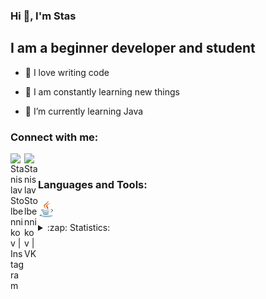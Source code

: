 ### Hi 👋, I'm Stas

## I am a beginner developer and student
- 💪 I love writing code

- 🥅 I am constantly learning new things

- 🌱 I’m currently learning Java

### Connect with me:
[<img align="left" alt="Stanislav Stolbennikov | Instagram" width="22px" src="https://cdn.jsdelivr.net/npm/simple-icons@v3/icons/instagram.svg" />][instagram]
[<img align="left" alt="Stanislav Stolbennikov | VK" width="22px" src="https://cdn.jsdelivr.net/npm/simple-icons@v3/icons/vk.svg" />][vk]

<br />

### Languages and Tools:

<img align = "left" alt = "Java" width = "26px" src = "https://raw.githubusercontent.com/github/explore/80688e429a7d4ef2fca1e82350fe8e3517d3494d/topics/java/java.png" />

<br />
<br />


<details>
  <summary>:zap: Statistics: </summary>
   <img align = "left" alt = "codeSTACKr's GitHub stats" src = "https://github-readme-stats.vercel.app/api/top-langs/?username=SSE-programmer&langs_count=8&layout=compact&theme=tokyonight" />
    <br />
    <img align = "left" alt = "codeSTACKr's GitHub stats" src = "https://github-readme-stats.vercel.app/api?username=SSE-programmer&show_icons=true&layout=compact&theme=tokyonight" />
</details>

[instagram]: https://www.instagram.com/sse.public
[vk]: https://vk.com/stas1996ilcha
